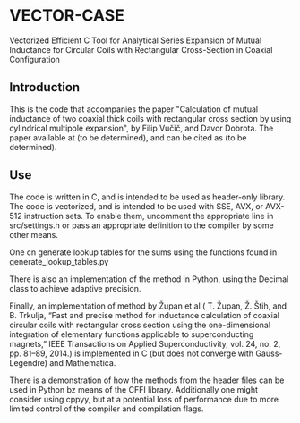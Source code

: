 # VECTOR-CASE
Vectorized Efficient C Tool for Analytical Series Expansion of Mutual Inductance 
for Circular Coils with Rectangular Cross-Section in Coaxial Configuration

## Introduction
This is the code that accompanies the paper "Calculation of mutual inductance of two coaxial thick coils with
rectangular cross section by using cylindrical multipole expansion", by Filip Vučič, and Davor Dobrota.
The paper available at (to be determined), and can be cited as (to be determined).

## Use
The code is written in C, and is intended to be used as header-only library. The code is vectorized, and 
is intended to be used with SSE, AVX, or AVX-512 instruction sets. To enable them, uncomment the appropriate line
in src/settings.h or pass an appropriate definition to the compiler by some other means.

One cn generate lookup tables for the sums using the functions found in generate_lookup_tables.py 

There is also an implementation of the method in Python, using the Decimal class to achieve adaptive precision.

Finally, an implementation of method by Župan et al (
T. Župan, Ž. Štih, and B. Trkulja, “Fast and precise method for  inductance calculation of coaxial circular coils 
with rectangular cross section using the one-dimensional integration of elementary functions  applicable 
to superconducting magnets,” IEEE Transactions on Applied Superconductivity, vol. 24, no. 2, pp. 81–89, 2014.)
is implemented in C (but does not converge with Gauss-Legendre) and Mathematica. 

There is a demonstration of how the methods from the header files can be used in Python bz means of the CFFI 
library. Additionally one might consider using cppyy, but at a potential loss of performance due to more limited
control of the compiler and compilation flags. 